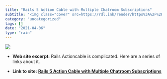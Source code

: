 ```yaml
---
title: "Rails 5 Action Cable with Multiple Chatroom Subscriptions"
subtitle: '<img class="cover" src=https://rdl.ink/render/https%3A%2F%2Fwww.thegreatcodeadventure.com%2Frails-5-...'
category: "uncategorized"
tags: []
date: "2021-04-06"
type: "rain"
---
```

<img class="cover" src=https://rdl.ink/render/https%3A%2F%2Fwww.thegreatcodeadventure.com%2Frails-5-action-cable-with-multiple-chatroom-subscriptions>



* **Web site excerpt:** Rails Actioncable is complicated. Here are a series of links about it.

* **Link to site:** **[Rails 5 Action Cable with Multiple Chatroom Subscriptions](https://www.thegreatcodeadventure.com/rails-5-action-cable-with-multiple-chatroom-subscriptions)**